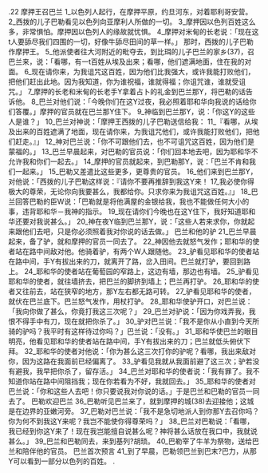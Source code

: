 .22 
摩押王召巴兰 
1_以色列人起行，在摩押平原，约旦河东，对着耶利哥安营。 2_西拨的儿子巴勒看见以色列向亚摩利人所做的一切。 3_摩押因以色列百姓这么多，非常惧怕。摩押因以色列人的缘故就忧惧。 4_摩押对米甸的长老说：「现在这t人要舔尽我们四围的一切，好像牛舔尽田间的草一样。」 
那时，西拨的儿子巴勒作摩押王。 5_他派使者往大河附近的毗夺去，到比珥的儿子巴兰的家乡(37)，召巴兰来，说：「看哪，有一t百姓从埃及出来；看哪，他们遮满地面，住在我的对面。 6_现在请你来，为我诅咒这百姓，因为他们比我强大，或许我能打败他们，把他们赶出此地。因为我知道，你为谁祝福，谁就得福；你诅咒谁，谁就受诅咒。」 
7_摩押的长老和米甸的长老手Y拿着占卜的礼金到巴兰那Y，将巴勒的话告诉他。 8_巴兰对他们说：「今晚你们在这Y过夜，我必照着耶和华向我说的话给你们答覆。」摩押的官员就在巴兰那Y住下。 9_神临到巴兰那Y，说：「你这Y的这些人是谁？」 10_巴兰对神说：「摩押王西拨的儿子巴勒送信给我： 11_『看哪，从埃及出来的百姓遮满了地面，现在请你来，为我诅咒他们，或许我能打败他们，把他们赶走。』」 12_神对巴兰说：「你不可跟他们去，也不可诅咒这百姓，因为他们是蒙福的。」 13_巴兰早晨起来，对巴勒的官员说：「你们回本地去吧，因为耶和华不允许我和你们一起去。」 14_摩押的官员就起来，到巴勒那Y，说：「巴兰不肯和我们一起来。」 
15_巴勒又差遣比这些更多，更尊贵的官员。 16_他们来到巴兰那Y，对他说：「西拨的儿子巴勒这样说：『请你不要再推辞到我这Y来！ 17_我必使你得极大的尊荣，无论你向我要甚么，我都给你。只求你来为我诅咒这百姓。』」 18_巴兰回答巴勒的臣W说：「巴勒就是将他满屋的金银给我，我也不能做任何大小的事，违背耶和华－我神的指示。 19_现在请你们今晚也在这Y住下，我好知道耶和华还要对我说甚么。」 20_神在夜Y临到巴兰那Y，说：「这些人若来求你，你就起来跟他们去吧，只是你必须照着我对你说的话去做。」 
巴兰和他的驴 
21_巴兰早晨起来，备了驴，就和摩押的官员一同去了。 22_神因他去就怒气发作；耶和华的使者站在路中间敌对他。他骑着驴，有两个W人跟随他。 23_驴看见耶和华的使者站在路中间，手Y有拔出来的刀，就离开了路，岔入田间。巴兰就打驴，要回到路上。 24_耶和华的使者站在葡萄园的窄路上，这边有墙，那边也有墙。 25_驴看见耶和华的使者，就往墙挤去，把巴兰的脚挤到墙上；巴兰再打驴。 26_耶和华的使者又往前去，站在狭窄的地方，那Y左右都无路可转。 27_驴看见耶和华的使者，就伏在巴兰底下。巴兰怒气发作，用杖打驴。 28_耶和华使驴开口，对巴兰说：「我向你做了甚么，你竟打我这三次呢？」 29_巴兰对驴说：「因为你戏弄我，我恨不得手中有刀，现在就把你杀了。」 30_驴对巴兰说：「我不是你从小直到今天所骑的驴吗？我平时有这样待过你吗？」巴兰说：「没有。」 
31_耶和华使巴兰的眼目明亮，他看见耶和华的使者站在路中间，手Y有拔出来的刀；巴兰就低头俯伏下拜。 32_耶和华的使者对他说：「你为甚么这三次打你的驴呢？看哪，我出来敌对你，因为这路在我面前已经偏离了。 33_驴看见我就从我面前避了这三次；驴若没有避我，我早把你杀了，留存活。」 34_巴兰对耶和华的使者说：「我有罪了。我不知道你站在路中间阻挡我；现在你若看为不好，我就回去。」 35_耶和华的使者对巴兰说：「你和这些人去吧！你只要说我对你说的话。」于是巴兰和巴勒的官员一同去了。 
巴勒欢迎巴兰 
36_巴勒听见巴兰来了，就到摩押的城(38)去迎接他；这城是在边界的亚嫩河旁。 37_巴勒对巴兰说：「我不是急切地派人到你那Y去召你吗？你为何不到我这Y来呢？我岂不能使你得尊荣吗？」 38_巴兰对巴勒说：「看哪，我已经到你这Y来了！现在我岂能擅自说甚么呢？神将甚么话放在我口中，我就说甚么。」 39_巴兰和巴勒同去，来到基列?胡琐。 40_巴勒宰了牛羊为祭物，送给巴兰和陪伴他的官员。 
巴兰首次预言 
41_到了早晨，巴勒领巴兰到巴末?巴力，从那Y可以看到一部分以色列的百姓。 
.